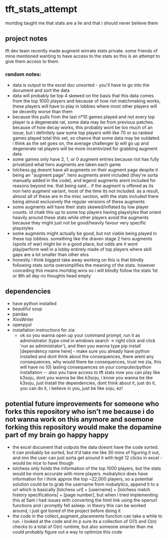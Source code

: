 # tft_stats_attempt
mortdog taught me that stats are a lie and that i should never believe them

## project notes
tft dev team recently made augment winrate stats private. some friends of mine mentioned wanting to have access to the stats so this is an attempt to give them access to them. 

### random notes:
- data is output to the excel doc unsorted - you'll have to go into the document and sort the data 
- data will probably be top 4 skewed on the basis that this data comes from the top 1000 players and because of how riot matchmaking works, these players will have to play in lobbies where most other players will be decently worse than them
- because this pulls from the last n*10 games played and not every top player is a degenerate rat, some data may be from previous patches. because of how decay works, this probably wont be too much of an issue, but i definitely saw some top players with like 70 or so ranked games played total this set, so chance that some data may be outdated. i think as the set goes on, the average challenger lp will go up and degenerate rat players will be more incentivized for grabbing augment data
- some games only have 2, 1, or 0 augment entries because riot has fully privatized what hero augments are taken each game
- lolchess.gg doesnt have all augments on their augment page despite it being an "augment page". hero augments arent included (they're sorta manually added in the code), and legend augments arent included for reasons beyond me. that being said... if the augment is offered as its non hero augment variant, most of the time its not included. as a result, almost all of these are in the misc section, with the stats included there being almost exclusively the regular versions of these augments 
- some augments will have their stats skewed/inflated by low player counts.  id chalk this up to some top players having playstyles that orient heavily around these stats while other players avoid the augments because they might just not be good/heavily favour very specific playstyles
- some augments might actually be good, but not viable being played in these top lobbies. something like the draven stage 2 hero augments (spoils of war) might be in a good place, but odds are it wont play/perform well in a lobby entirely made of top players where skill gaps are a lot smaller than other elos
- honestly i think biggest take away working on this is that blindly following stats sorta oversimplifies the meaning of the stats. however conceding this means mortdog wins so i will blindly follow the stats 1st or 8th all day no thoughts head empty

## dependencies
- have python installed
- beautiful soup
- pandas
- XlxsWriter
- openpyxl
- installation instructions for zia:
  - ok so you wanna open up your command prompt, run it as administrator (type cmd in windows search -> right click and click 'run as administrator'), and then you wanna type pip install [dependency name here] - make sure you already have python installed and dont think about the consequences, there arent any consequences, why would there be consequences, trust me zia, this will have no (0) lasting consequences on your computer/python installation -- also you have access to tft stats now you can play like k3soju, dont you wanna be like k3soju, i know you wanna be like k3soju, just install the dependencies, dont think about it, just do it, you can do it, i believe in you, just be like soju, ez!

## potential future improvements for someone who forks this repository who isn't me because i do not wanna work on this anymore and soemone forking this repository would make the dopamine part of my brain go happy happy 
- the excel document that outputs the data doesnt have the code sorted. it can probably be sorted, but it'd take me like 30 mins of figuring it out, and imo the user can just sorta get around it with legit 12 clicks in excel - would be nice to have though 
- lolchess only holds the information of the top 1000 players, but the stats would be more accurate with more players. mobalytics does have information for i think approx the top ~22,000 players, so a potential solution could be to grab the username from mobalytics, append it to a url which is basically [lolchess url] + [username] + [lolchess match history specifications] + [page number], but when i tried implementing this at 5am i had issues with converting the html link using the openurl functions and i promptly fell asleep. in theory this can be worked around, i just got bored of the project before doing it
- the code in the collect_augment_placements function can take a while to run. i looked at the code and im p sure its a collection of O(1) and O(n) checks to a total of O(n) runtime, but also someone smarter than me could probably figure out a way to optimize this code

